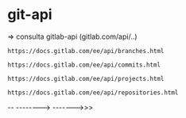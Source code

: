 # git-api

=> consulta gitlab-api (gitlab.com/api/..)

    https://docs.gitlab.com/ee/api/branches.html

    https://docs.gitlab.com/ee/api/commits.html

    https://docs.gitlab.com/ee/api/projects.html
    
    https://docs.gitlab.com/ee/api/repositories.html


--
--------> ------->>>
